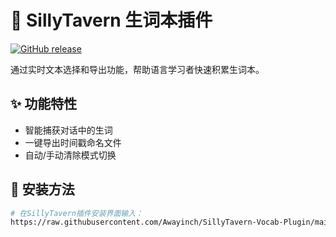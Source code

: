 # 🌟 SillyTavern 生词本插件

[![GitHub release](https://img.shields.io/github/v/release/Awayinch/SillyTavern-Vocab-Plugin)](https://github.com/Awayinch/SillyTavern-Vocab-Plugin/releases)

通过实时文本选择和导出功能，帮助语言学习者快速积累生词本。

## ✨ 功能特性
- 智能捕获对话中的生词
- 一键导出时间戳命名文件
- 自动/手动清除模式切换

## 🚀 安装方法
```bash
# 在SillyTavern插件安装界面输入：
https://raw.githubusercontent.com/Awayinch/SillyTavern-Vocab-Plugin/main/plugin.json
